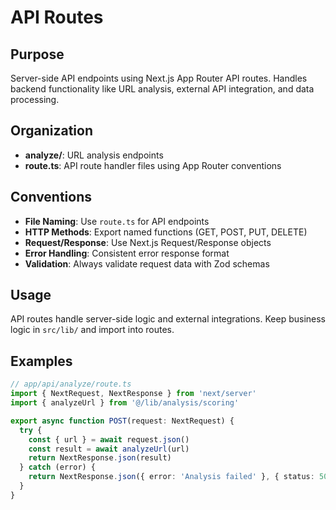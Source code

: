 # API Routes

## Purpose
Server-side API endpoints using Next.js App Router API routes. Handles backend functionality like URL analysis, external API integration, and data processing.

## Organization
- **analyze/**: URL analysis endpoints
- **route.ts**: API route handler files using App Router conventions

## Conventions
- **File Naming**: Use `route.ts` for API endpoints
- **HTTP Methods**: Export named functions (GET, POST, PUT, DELETE)
- **Request/Response**: Use Next.js Request/Response objects
- **Error Handling**: Consistent error response format
- **Validation**: Always validate request data with Zod schemas

## Usage
API routes handle server-side logic and external integrations. Keep business logic in `src/lib/` and import into routes.

## Examples
```typescript
// app/api/analyze/route.ts
import { NextRequest, NextResponse } from 'next/server'
import { analyzeUrl } from '@/lib/analysis/scoring'

export async function POST(request: NextRequest) {
  try {
    const { url } = await request.json()
    const result = await analyzeUrl(url)
    return NextResponse.json(result)
  } catch (error) {
    return NextResponse.json({ error: 'Analysis failed' }, { status: 500 })
  }
}
```